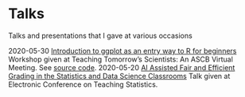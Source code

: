 # Talks
Talks and presentations that I gave at various occasions

2020-05-30 [Introduction to ggplot as an entry way to R for beginners](https://mdogucu.github.io/talks/acsb) Workshop given at Teaching Tomorrow’s Scientists: An ASCB Virtual Meeting. See [source code](https://github.com/mdogucu/talks/tree/master/acsb).
2020-05-20 [AI Assisted Fair and Efficient Grading in the Statistics and Data Science Classrooms](https://github.com/mdogucu/talks/blob/master/eCOTS-2020/slides.pdf) Talk given at Electronic Conference on Teaching Statistics.
